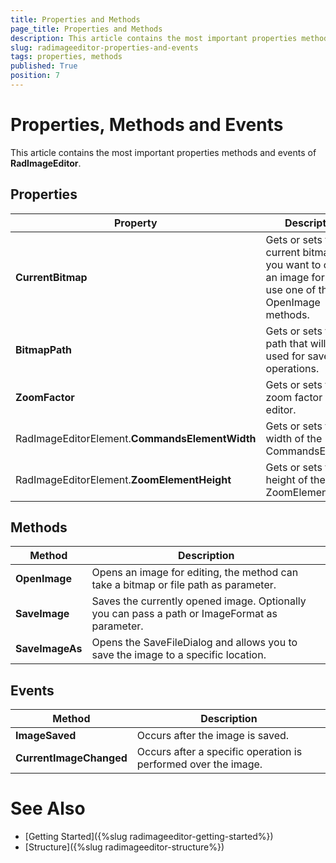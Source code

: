 ```yaml
---
title: Properties and Methods 
page_title: Properties and Methods 
description: This article contains the most important properties methods and events of RadIamgeEditor.
slug: radimageeditor-properties-and-events
tags: properties, methods
published: True
position: 7
---
```


# Properties, Methods and Events 

This article contains the most important properties methods and events of __RadImageEditor__.

## Properties

|Property|Description|
|---|---|
|__CurrentBitmap__|Gets or sets the current bitmap. If you want to open an image for edit use one of the OpenImage methods.|
|__BitmapPath__|Gets or sets the path that will be used for save operations.|
|__ZoomFactor__|Gets or sets the zoom factor of the editor.|
|RadImageEditorElement.__CommandsElementWidth__| Gets or sets the width of the CommandsElement.|
|RadImageEditorElement.__ZoomElementHeight__| Gets or sets the height of the ZoomElement.|
 

## Methods

|Method|Description|
|---|---|
|__OpenImage__|Opens an image for editing, the method can take a bitmap or file path as parameter.|
|__SaveImage__|Saves the currently opened image. Optionally you can pass a path or ImageFormat as parameter.|
|__SaveImageAs__|Opens the SaveFileDialog and allows you to save the image to a specific location.|

## Events

|Method|Description|
|---|---|
|__ImageSaved__|Occurs after the image is saved.|
|__CurrentImageChanged__|Occurs after a specific operation is performed over the image.|


# See Also

* [Getting Started]({%slug radimageeditor-getting-started%})
* [Structure]({%slug radimageeditor-structure%})
 
